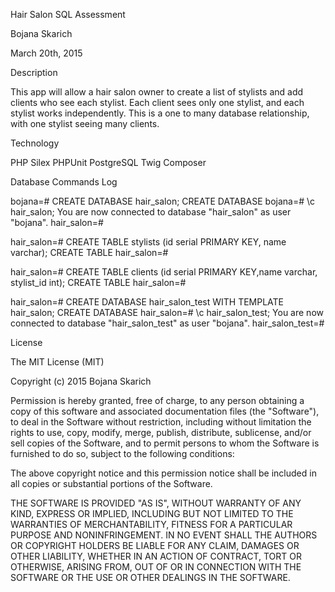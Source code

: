 
Hair Salon SQL Assessment

Bojana Skarich

March 20th, 2015

Description

This app will allow a hair salon owner to create a list of stylists and add clients who see each stylist. Each client sees only one stylist, and each stylist works independently. This is a one to many database relationship, with one stylist seeing many clients. 

Technology

PHP
Silex
PHPUnit
PostgreSQL
Twig
Composer


Database Commands Log

bojana=# CREATE DATABASE hair_salon;
CREATE DATABASE
bojana=# \c hair_salon;
You are now connected to database "hair_salon" as user "bojana".
hair_salon=# 

hair_salon=# CREATE TABLE stylists (id serial PRIMARY KEY, name varchar);
CREATE TABLE
hair_salon=# 

hair_salon=# CREATE TABLE clients (id serial PRIMARY KEY,name varchar, stylist_id int);
CREATE TABLE
hair_salon=# 

hair_salon=# CREATE DATABASE hair_salon_test WITH TEMPLATE hair_salon;
CREATE DATABASE
hair_salon=# \c hair_salon_test;
You are now connected to database "hair_salon_test" as user "bojana".
hair_salon_test=#




License

The MIT License (MIT)

Copyright (c) 2015 Bojana Skarich

Permission is hereby granted, free of charge, to any person obtaining a copy of this software and associated documentation files (the "Software"), to deal in the Software without restriction, including without limitation the rights to use, copy, modify, merge, publish, distribute, sublicense, and/or sell copies of the Software, and to permit persons to whom the Software is furnished to do so, subject to the following conditions:

The above copyright notice and this permission notice shall be included in all copies or substantial portions of the Software.

THE SOFTWARE IS PROVIDED "AS IS", WITHOUT WARRANTY OF ANY KIND, EXPRESS OR IMPLIED, INCLUDING BUT NOT LIMITED TO THE WARRANTIES OF MERCHANTABILITY, FITNESS FOR A PARTICULAR PURPOSE AND NONINFRINGEMENT. IN NO EVENT SHALL THE AUTHORS OR COPYRIGHT HOLDERS BE LIABLE FOR ANY CLAIM, DAMAGES OR OTHER LIABILITY, WHETHER IN AN ACTION OF CONTRACT, TORT OR OTHERWISE, ARISING FROM, OUT OF OR IN CONNECTION WITH THE SOFTWARE OR THE USE OR OTHER DEALINGS IN THE SOFTWARE.
